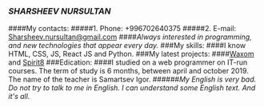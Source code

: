 ### *SHARSHEEV NURSULTAN*
####My contacts: 
#####1. Phone: +996702640375
#####2. E-mail: Sharsheev.nursultan@gmail.com
####*Always interested in programming, and new technologies that appear every day.*
###My skills: 
####I know HTML, CSS, JS, React JS and Python.
###My latest projects: 
####[Waxom](https://sharsheevnursultan.github.io/waxom/) and [Spirit8](https://sharsheevnursultan.github.io/spirit8/)
###Edication: 
####I studied on a web programmer on IT-run courses. The term of study is 6 months, between april and october 2019. The name of the teacher is Samartsev Igor.
######*My English is very bad. Do not try to talk to me in English. I can understand some English text. And it's all.*
